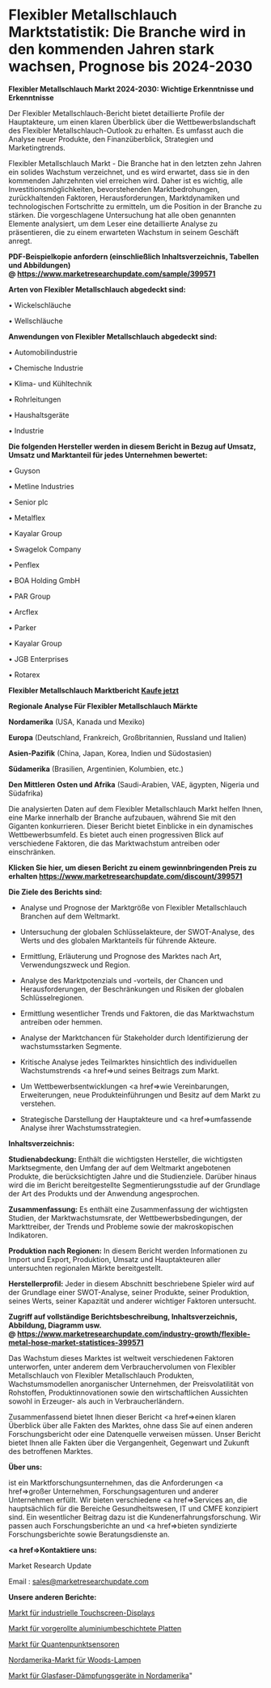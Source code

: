 # Flexibler Metallschlauch Marktstatistik: Die Branche wird in den kommenden Jahren stark wachsen, Prognose bis 2024-2030

<strong>Flexibler Metallschlauch Markt 2024-2030: Wichtige Erkenntnisse und Erkenntnisse</strong>

Der Flexibler Metallschlauch-Bericht bietet detaillierte Profile der Hauptakteure, um einen klaren Überblick über die Wettbewerbslandschaft des Flexibler Metallschlauch-Outlook zu erhalten. Es umfasst auch die Analyse neuer Produkte, den Finanzüberblick, Strategien und Marketingtrends.

Flexibler Metallschlauch Markt - Die Branche hat in den letzten zehn Jahren ein solides Wachstum verzeichnet, und es wird erwartet, dass sie in den kommenden Jahrzehnten viel erreichen wird. Daher ist es wichtig, alle Investitionsmöglichkeiten, bevorstehenden Marktbedrohungen, zurückhaltenden Faktoren, Herausforderungen, Marktdynamiken und technologischen Fortschritte zu ermitteln, um die Position in der Branche zu stärken. Die vorgeschlagene Untersuchung hat alle oben genannten Elemente analysiert, um dem Leser eine detaillierte Analyse zu präsentieren, die zu einem erwarteten Wachstum in seinem Geschäft anregt.

<strong><b>PDF-Beispielkopie anfordern (einschließlich Inhaltsverzeichnis, Tabellen und Abbildungen) @ </b></strong><strong><a href=https://www.marketresearchupdate.com/sample/399571><strong>https://www.marketresearchupdate.com/sample/399571</u></a></strong></strong>

<strong>Arten von Flexibler Metallschlauch abgedeckt sind:</strong>

• Wickelschläuche

• Wellschläuche

<strong>Anwendungen von Flexibler Metallschlauch abgedeckt sind:</strong>

• Automobilindustrie

• Chemische Industrie

• Klima- und Kühltechnik

• Rohrleitungen

• Haushaltsgeräte

• Industrie

<strong>Die folgenden Hersteller werden in diesem Bericht in Bezug auf Umsatz, Umsatz und Marktanteil für jedes Unternehmen bewertet:</strong>

• Guyson

• Metline Industries

• Senior plc

• Metalflex

• Kayalar Group

• Swagelok Company

• Penflex

• BOA Holding GmbH

• PAR Group

• Arcflex

• Parker

• Kayalar Group

• JGB Enterprises

• Rotarex

<strong>Flexibler Metallschlauch Marktbericht <a href=https://www.marketresearchupdate.com/buynow/399571>Kaufe jetzt</a></strong>

<strong>Regionale Analyse Für Flexibler Metallschlauch Märkte</strong>

<strong>Nordamerika</strong> (USA, Kanada und Mexiko)

<strong>Europa</strong> (Deutschland, Frankreich, Großbritannien, Russland und Italien)

<strong>Asien-Pazifik</strong> (China, Japan, Korea, Indien und Südostasien)

<strong>Südamerika</strong> (Brasilien, Argentinien, Kolumbien, etc.)

<strong>Den Mittleren</strong> <strong>Osten und Afrika</strong> (Saudi-Arabien, VAE, ägypten, Nigeria und Südafrika)

Die analysierten Daten auf dem Flexibler Metallschlauch Markt helfen Ihnen, eine Marke innerhalb der Branche aufzubauen, während Sie mit den Giganten konkurrieren. Dieser Bericht bietet Einblicke in ein dynamisches Wettbewerbsumfeld. Es bietet auch einen progressiven Blick auf verschiedene Faktoren, die das Marktwachstum antreiben oder einschränken.

<strong>Klicken Sie hier, um diesen Bericht zu einem gewinnbringenden Preis zu erhalten
</strong><strong><a href=https://www.marketresearchupdate.com/discount/399571>https://www.marketresearchupdate.com/discount/399571</b></u></strong></a>

<strong>Die Ziele des Berichts sind:</strong>

- Analyse und Prognose der Marktgröße von Flexibler Metallschlauch Branchen auf dem Weltmarkt.

- Untersuchung der globalen Schlüsselakteure, der SWOT-Analyse, des Werts und des globalen Marktanteils für führende Akteure.

- Ermittlung, Erläuterung und Prognose des Marktes nach Art, Verwendungszweck und Region.

- Analyse des Marktpotenzials und -vorteils, der Chancen und Herausforderungen, der Beschränkungen und Risiken der globalen Schlüsselregionen.

- Ermittlung wesentlicher Trends und Faktoren, die das Marktwachstum antreiben oder hemmen.

- Analyse der Marktchancen für Stakeholder durch Identifizierung der wachstumsstarken Segmente.

- Kritische Analyse jedes Teilmarktes hinsichtlich des individuellen Wachstumstrends <a href=>und</a> seines Beitrags zum Markt.

- Um Wettbewerbsentwicklungen <a href=>wie</a> Vereinbarungen, Erweiterungen, neue Produkteinführungen und Besitz auf dem Markt zu verstehen.

- Strategische Darstellung der Hauptakteure und <a href=>umfas</a>sende Analyse ihrer Wachstumsstrategien.

<strong>Inhaltsverzeichnis:</strong>

<strong>Studienabdeckung:</strong> Enthält die wichtigsten Hersteller, die wichtigsten Marktsegmente, den Umfang der auf dem Weltmarkt angebotenen Produkte, die berücksichtigten Jahre und die Studienziele. Darüber hinaus wird die im Bericht bereitgestellte Segmentierungsstudie auf der Grundlage der Art des Produkts und der Anwendung angesprochen.

<strong>Zusammenfassung:</strong> Es enthält eine Zusammenfassung der wichtigsten Studien, der Marktwachstumsrate, der Wettbewerbsbedingungen, der Markttreiber, der Trends und Probleme sowie der makroskopischen Indikatoren.

<strong>Produktion nach Regionen:</strong> In diesem Bericht werden Informationen zu Import und Export, Produktion, Umsatz und Hauptakteuren aller untersuchten regionalen Märkte bereitgestellt.

<strong>Herstellerprofil:</strong> Jeder in diesem Abschnitt beschriebene Spieler wird auf der Grundlage einer SWOT-Analyse, seiner Produkte, seiner Produktion, seines Werts, seiner Kapazität und anderer wichtiger Faktoren untersucht.

<strong><b>Zugriff auf vollständige Berichtsbeschreibung, Inhaltsverzeichnis, Abbildung, Diagramm usw. @ </b></strong><strong><a href=https://www.marketresearchupdate.com/industry-growth/flexible-metal-hose-market-statistices-399571>https://www.marketresearchupdate.com/industry-growth/flexible-metal-hose-market-statistices-399571</a></strong>

Das Wachstum dieses Marktes ist weltweit verschiedenen Faktoren unterworfen, unter anderem dem Verbrauchervolumen von Flexibler Metallschlauch von Flexibler Metallschlauch Produkten, Wachstumsmodellen anorganischer Unternehmen, der Preisvolatilität von Rohstoffen, Produktinnovationen sowie den wirtschaftlichen Aussichten sowohl in Erzeuger- als auch in Verbraucherländern.

Zusammenfassend bietet Ihnen dieser Bericht <a href=>einen</a> klaren Überblick über alle Fakten des Marktes, ohne dass Sie auf einen anderen Forschungsbericht oder eine Datenquelle verweisen müssen. Unser Bericht bietet Ihnen alle Fakten über die Vergangenheit, Gegenwart und Zukunft des betroffenen Marktes.

<strong>Über uns:</strong>

 ist ein Marktforschungsunternehmen, das die Anforderungen <a href=>großer</a> Unternehmen, Forschungsagenturen und anderer Unternehmen erfüllt. Wir bieten verschiedene <a href=>Services</a> an, die hauptsächlich für die Bereiche Gesundheitswesen, IT und CMFE konzipiert sind. Ein wesentlicher Beitrag dazu ist die Kundenerfahrungsforschung. Wir passen auch Forschungsberichte an und <a href=>bieten</a> syndizierte Forschungsberichte sowie Beratungsdienste an.

<strong><a href=>Kontaktiere uns:</a></strong>

Market Research Update

Email : sales@marketresearchupdate.com

<strong>Unsere anderen Berichte:</strong>

<a href=https://www.linkedin.com/pulse/industrial-touchscreen-displays-market-analysis-understanding>Markt für industrielle Touchscreen-Displays</a>

<a href=https://www.linkedin.com/pulse/pre-roll-aluminum-coated-plate-market-size-analysis-leading>Markt für vorgerollte aluminiumbeschichtete Platten</a>

<a href=https://www.linkedin.com/pulse/quantum-dot-sensors-market-research-report>Markt für Quantenpunktsensoren</a>

<a href=https://www.linkedin.com/pulse/north-america-woods-lamps-market-growth-possibilities>Nordamerika-Markt für Woods-Lampen</a>

<a href=https://www.linkedin.com/pulse/north-america-fiber-optic-attenuators-market>Markt für Glasfaser-Dämpfungsgeräte in Nordamerika</a>"
